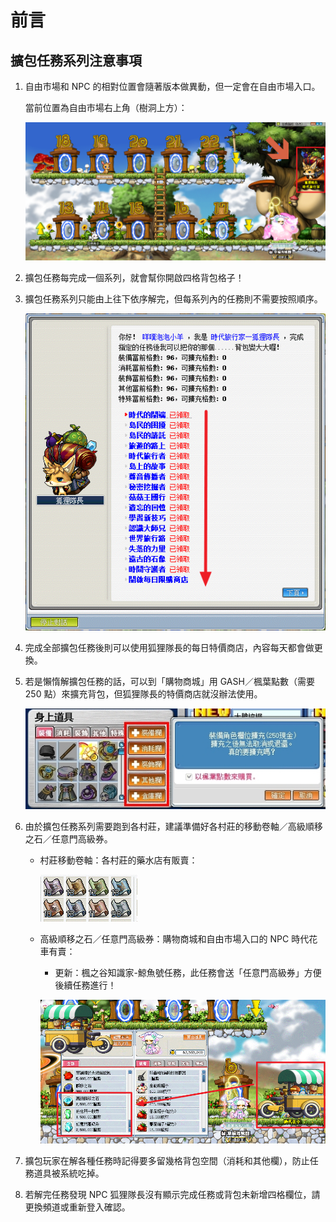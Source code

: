# 前言

## 擴包任務系列注意事項

1. 自由市場和 NPC 的相對位置會隨著版本做異動，但一定會在自由市場入口。

   當前位置為自由市場右上角（樹洞上方）：

   ![1](1.png)

2. 擴包任務每完成一個系列，就會幫你開啟四格背包格子！
3. 擴包任務系列只能由上往下依序解完，但每系列內的任務則不需要按照順序。

   ![2](2.png)

4. 完成全部擴包任務後則可以使用狐狸隊長的每日特價商店，內容每天都會做更換。
5. 若是懶惰解擴包任務的話，可以到「購物商城」用 GASH／楓葉點數（需要 250 點）來擴充背包，但狐狸隊長的特價商店就沒辦法使用。

   ![3](3.png)

6. 由於擴包任務系列需要跑到各村莊，建議準備好各村莊的移動卷軸／高級順移之石／任意門高級券。
   - 村莊移動卷軸：各村莊的藥水店有販賣：

     ![4](4.png)

   - 高級順移之石／任意門高級券：購物商城和自由市場入口的 NPC 時代花車有賣：
     - 更新：楓之谷知識家-鯨魚號任務，此任務會送「任意門高級券」方便後續任務進行！

     ![6](6.png)

7. 擴包玩家在解各種任務時記得要多留幾格背包空間（消耗和其他欄），防止任務道具被系統吃掉。
8. 若解完任務發現 NPC 狐狸隊長沒有顯示完成任務或背包未新增四格欄位，請更換頻道或重新登入確認。
